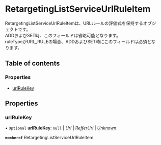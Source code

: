 # RetargetingListServiceUrlRuleItem


<div lang=\"ja\">RetargetingListServiceUrlRuleItemは、URLルールの評価式を保持するオブジェクトです。<br> ADDおよびSET時、このフィールドは省略可能となります。<br> ruleTypeがURL_RULEの場合、ADDおよびSET時にこのフィールドは必須となります。</div> 

## Table of contents

### Properties

- [urlRuleKey](retargetinglistserviceurlruleitem.md#urlrulekey)

## Properties

### urlRuleKey

• `Optional` **urlRuleKey**: ``null`` \| [*Url*](./enums/retargetinglistserviceurlrulekey.md#url) \| [*RefferUrl*](./enums/retargetinglistserviceurlrulekey.md#refferurl) \| [*Unknown*](./enums/retargetinglistserviceurlrulekey.md#unknown)

**`memberof`** RetargetingListServiceUrlRuleItem
